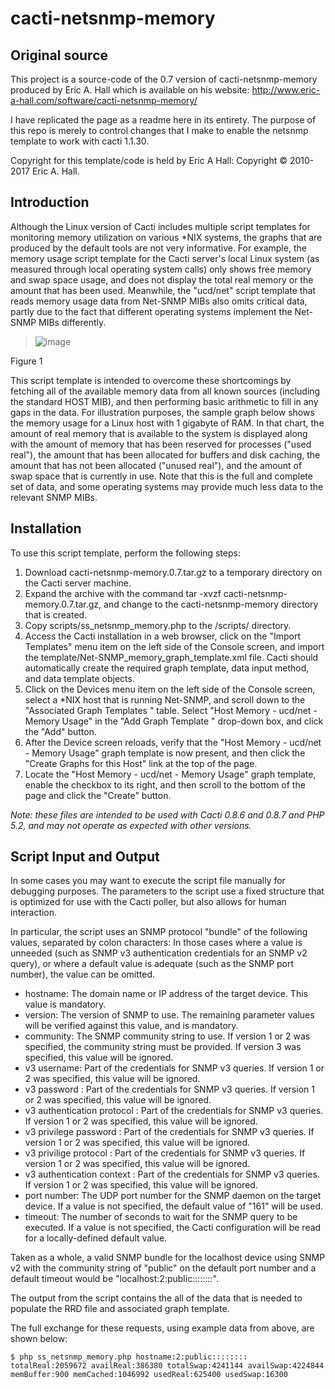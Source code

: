 # cacti-netsnmp-memory

## Original source
This project is a source-code of the 0.7 version of cacti-netsnmp-memory produced by Eric A. Hall which is available on his website:
http://www.eric-a-hall.com/software/cacti-netsnmp-memory/

I have replicated the page as a readme here in its entirety.  The purpose of this repo is merely to control changes that I make to enable the netsnmp template to work with cacti 1.1.30.

Copyright for this template/code is held by Eric A Hall:
Copyright © 2010-2017 Eric A. Hall.

## Introduction
Although the Linux version of Cacti includes multiple script templates for monitoring memory utilization on various *NIX systems, the graphs that are produced by the default tools are not very informative. For example, the memory usage script template for the Cacti server's local Linux system (as measured through local operating system calls) only shows free memory and swap space usage, and does not display the total real memory or the amount that has been used. Meanwhile, the "ucd/net" script template that reads memory usage data from Net-SNMP MIBs also omits critical data, partly due to the fact that different operating systems implement the Net-SNMP MIBs differently.

> ![image](https://user-images.githubusercontent.com/9052188/34602586-39bd06a2-f1f8-11e7-9eab-117b1fae5901.png)

Figure 1


This script template is intended to overcome these shortcomings by fetching all of the available memory data from all known sources (including the standard HOST MIB), and then performing basic arithmetic to fill in any gaps in the data. For illustration purposes, the sample graph below shows the memory usage for a Linux host with 1 gigabyte of RAM. In that chart, the amount of real memory that is available to the system is displayed along with the amount of memory that has been reserved for processes ("used real"), the amount that has been allocated for buffers and disk caching, the amount that has not been allocated ("unused real"), and the amount of swap space that is currently in use. Note that this is the full and complete set of data, and some operating systems may provide much less data to the relevant SNMP MIBs.

## Installation
To use this script template, perform the following steps:

1. Download cacti-netsnmp-memory.0.7.tar.gz to a temporary directory on the Cacti server machine.
2. Expand the archive with the command tar -xvzf cacti-netsnmp-memory.0.7.tar.gz, and change to the cacti-netsnmp-memory directory that is created.
3. Copy scripts/ss_netsnmp_memory.php to the <cacti>/scripts/ directory.
4. Access the Cacti installation in a web browser, click on the "Import Templates" menu item on the left side of the Console screen, and import the template/Net-SNMP_memory_graph_template.xml file. Cacti should automatically create the required graph template, data input method, and data template objects.
5. Click on the Devices menu item on the left side of the Console screen, select a *NIX host that is running Net-SNMP, and scroll down to the "Associated Graph Templates " table. Select "Host Memory - ucd/net - Memory Usage" in the "Add Graph Template " drop-down box, and click the "Add" button.
6. After the Device screen reloads, verify that the "Host Memory - ucd/net - Memory Usage" graph template is now present, and then click the "Create Graphs for this Host" link at the top of the page.
7. Locate the "Host Memory - ucd/net - Memory Usage" graph template, enable the checkbox to its right, and then scroll to the bottom of the page and click the "Create" button.
  
_Note: these files are intended to be used with *Cacti 0.8.6 and 0.8.7 and PHP 5.2*, and may not operate as expected with other versions._

## Script Input and Output
In some cases you may want to execute the script file manually for debugging purposes. The parameters to the script use a fixed structure that is optimized for use with the Cacti poller, but also allows for human interaction.

In particular, the script uses an SNMP protocol "bundle" of the following values, separated by colon characters: In those cases where a value is unneeded (such as SNMP v3 authentication credentials for an SNMP v2 query), or where a default value is adequate (such as the SNMP port number), the value can be omitted.

- hostname: The domain name or IP address of the target device. This value is mandatory.
- version: The version of SNMP to use. The remaining parameter values will be verified against this value, and is mandatory.
- community: The SNMP community string to use. If version 1 or 2 was specified, the community string must be provided. If version 3 was specified, this value will be ignored.
- v3 username: Part of the credentials for SNMP v3 queries. If version 1 or 2 was specified, this value will be ignored.
- v3 password : Part of the credentials for SNMP v3 queries. If version 1 or 2 was specified, this value will be ignored.
- v3 authentication protocol : Part of the credentials for SNMP v3 queries. If version 1 or 2 was specified, this value will be ignored.
- v3 privilege password : Part of the credentials for SNMP v3 queries. If version 1 or 2 was specified, this value will be ignored.
- v3 privilige protocol : Part of the credentials for SNMP v3 queries. If version 1 or 2 was specified, this value will be ignored.
- v3 authentication context : Part of the credentials for SNMP v3 queries. If version 1 or 2 was specified, this value will be ignored.
- port number: The UDP port number for the SNMP daemon on the target device. If a value is not specified, the default value of "161" will be used.
- timeout: The number of seconds to wait for the SNMP query to be executed. If a value is not specified, the Cacti configuration will be read for a locally-defined default value.

Taken as a whole, a valid SNMP bundle for the localhost device using SNMP v2 with the community string of "public" on the default port number and a default timeout would be "localhost:2:public::::::::".

The output from the script contains the all of the data that is needed to populate the RRD file and associated graph template.

The full exchange for these requests, using example data from above, are shown below:
```
$ php ss_netsnmp_memory.php hostname:2:public::::::::
totalReal:2059672 availReal:386380 totalSwap:4241144 availSwap:4224844 memBuffer:900 memCached:1046992 usedReal:625400 usedSwap:16300
```

